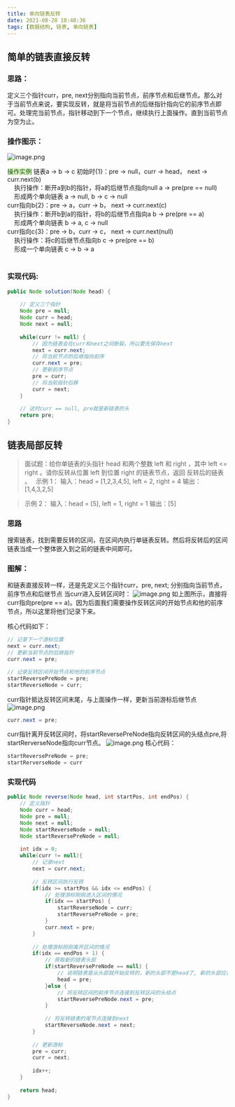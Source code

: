```yaml
---
title: 单向链表反转
date: 2021-08-28 18:48:36
tags: [数据结构, 链表, 单向链表]
---
```

## 简单的链表直接反转
### 思路：
定义三个指针curr，pre, next分别指向当前节点，前序节点和后继节点。那么对于当前节点来说，要实现反转，就是将当前节点的后继指针指向它的前序节点即可。处理完当前节点，指针移动到下一个节点，继续执行上面操作。直到当前节点为空为止。
​

### 操作图示：
![image.png](https://cdn.nlark.com/yuque/0/2021/png/127227/1630144843915-b9c69b12-61d5-4848-852e-d0e9d4a59c85.png#clientId=ubd78b0c2-f2c1-4&from=paste&height=450&id=uae62c19f&margin=%5Bobject%20Object%5D&name=image.png&originHeight=964&originWidth=1346&originalType=binary&ratio=1&size=199832&status=done&style=none&taskId=ub157e9ac-00dc-401a-acda-19f291b09f1&width=628)


<span style="background: rgb(228, 247, 210);color: rgb(19, 82, 0);
    opacity: 1;border-radius:2em">操作实例</span> 
链表a -> b -> c
初始时{1}：pre -> null，curr -> head， next -> curr.next(b)  
&nbsp; &nbsp; 执行操作：断开a到b的指针，将a的后继节点指向null  a -> pre(pre == null)  
&nbsp; &nbsp; 形成两个单向链表 a -> null, b -> c -> null  
curr指向b{2}：pre -> a，curr -> b， next -> curr.next(c)  
&nbsp; &nbsp; 执行操作：断开b到a的指针，将b的后继节点指向a  b -> pre(pre == a)  
&nbsp; &nbsp; 形成两个单向链表 b -> a, c -> null  
curr指向c{3}：pre -> b，curr -> c， next -> curr.next(null)  
&nbsp; &nbsp; 执行操作：将c的后继节点指向b  c -> pre(pre == b)  
&nbsp; &nbsp; 形成一个单向链表 c -> b -> a  
​

### 实现代码:
```java
public Node solution(Node head) {
    
    // 定义三个指针
    Node pre = null;
    Node curr = head;
    Node next = null;
    
    while(curr != null) {
    	// 因为链表会在curr和next之间断裂，所以要先保存next
        next = curr.next;
        // 将当前节点的后继指向前序
        curr.next = pre;
        // 更新前序节点
        pre = curr;
        // 将当前指针后移
        curr = next;
    }
    
    // 这时curr == null, pre就是新链表的头
    return pre;
}
```
## 链表局部反转
> 面试题：给你单链表的头指针 head 和两个整数 left 和 right ，其中 left <= right 。请你反转从位置 left 到位置 right 的链表节点，返回 反转后的链表 。
>  
> 示例 1：
> 输入：head = [1,2,3,4,5], left = 2, right = 4
> 输出：[1,4,3,2,5]
> ​

> 示例 2：
> 输入：head = [5], left = 1, right = 1
> 输出：[5]

### 
### 思路
搜索链表，找到需要反转的区间，在区间内执行单链表反转。然后将反转后的区间链表当成一个整体嵌入到之前的链表中间即可。
​

### 图解：
和链表直接反转一样，还是先定义三个指针curr，pre, next; 分别指向当前节点，前序节点和后继节点
当curr进入反转区间时：
![image.png](https://cdn.nlark.com/yuque/0/2021/png/127227/1630146430910-4e0a2f05-b0cc-447a-a491-f97568e0d6d9.png#clientId=ubd78b0c2-f2c1-4&from=paste&height=297&id=ude4229a9&margin=%5Bobject%20Object%5D&name=image.png&originHeight=594&originWidth=1388&originalType=binary&ratio=1&size=136091&status=done&style=none&taskId=u2cd177a1-05c3-467b-9473-db4cc3ade6c&width=694)
如上图所示，直接将curr指向pre(pre == a)。因为后面我们需要操作反转区间的开始节点和他的前序节点，所以这里将他们记录下来。


核心代码如下：
```java
// 记录下一个游标位置
next = curr.next; 
// 更新当前节点的后继指针
curr.next = pre;

// 记录反转区间开始节点和他的前序节点
startReversePreNode = pre;
startReverseNode = curr;
```
curr指针抵达反转区间末尾，与上面操作一样，更新当前游标后继节点
![image.png](https://cdn.nlark.com/yuque/0/2021/png/127227/1630146541760-3872b852-35b7-4022-9de3-037b9c488b39.png#clientId=ubd78b0c2-f2c1-4&from=paste&height=301&id=u0a2c7edf&margin=%5Bobject%20Object%5D&name=image.png&originHeight=602&originWidth=1338&originalType=binary&ratio=1&size=139168&status=done&style=none&taskId=u361399a1-032e-41e3-9143-53f9a302698&width=669)
```java
curr.next = pre;
```
curr指针离开反转区间时，将startReversePreNode指向反转区间的头结点pre,将startRerverseNode指向curr节点。
![image.png](https://cdn.nlark.com/yuque/0/2021/png/127227/1630146774148-2e8618c5-14b6-4979-b056-7208e67ad63f.png#clientId=ubd78b0c2-f2c1-4&from=paste&height=318&id=uacd63e0f&margin=%5Bobject%20Object%5D&name=image.png&originHeight=636&originWidth=1416&originalType=binary&ratio=1&size=176492&status=done&style=none&taskId=u484aac50-e155-4413-9d09-3939a2e4c6e&width=708)
核心代码：
```java
startReversePreNode = pre;
startRerverseNode = curr
```


### 实现代码
```java
public Node reverse(Node head, int startPos, int endPos) {
	// 定义指针
    Node curr = head;
    Node pre = null;
    Node next = null;
    Node startReverseNode = null;
    Node startReversePreNode = null;
    
    int idx = 0;
    while(curr != null){
        // 记录next
        next = curr.next;
        
        // 反转区间执行反转
        if(idx >= startPos && idx <= endPos) {
            // 处理游标刚刚进入区间的情况
            if(idx == startPos) {
                startReverseNode = curr;
                startReversePreNode = pre;
            }
        	curr.next = pre;
        }
        
        // 处理游标刚刚离开区间的情况
        if(idx == endPos + 1) {
        	// 获取新的链表头部
            if(startReversePreNode == null) {
                // 说明链表是从头部就开始反转的，新的头部不是head了, 新的头部应该是pre;
                head = pre;
            }else {
                // 将反转区间的前序节点连接到反转区间的头结点
            	startReversePreNode.next = pre;
            }
            
            // 将反转链表的尾节点连接到next
            startReverseNode.next = next;
        }
        
        // 更新游标
        pre = curr;
        curr = next;
        
        idx++;
    }
    
    return head;
}


```
